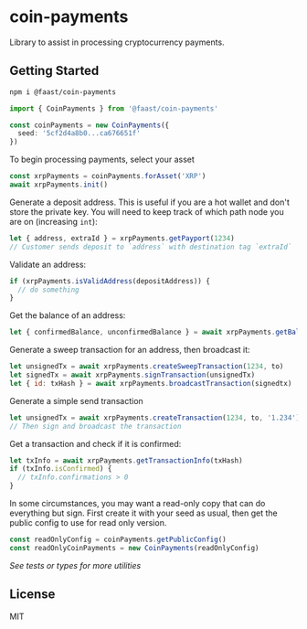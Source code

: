 # coin-payments

Library to assist in processing cryptocurrency payments.

## Getting Started

```bash
npm i @faast/coin-payments
```

```typescript
import { CoinPayments } from '@faast/coin-payments'

const coinPayments = new CoinPayments({
  seed: '5cf2d4a8b0...ca676651f'
})
```

To begin processing payments, select your asset

```typescript
const xrpPayments = coinPayments.forAsset('XRP')
await xrpPayments.init()
```

Generate a deposit address.
This is useful if you are a hot wallet and don't store the private key. You will need
to keep track of which path node you are on (increasing `int`):

```js
let { address, extraId } = xrpPayments.getPayport(1234)
// Customer sends deposit to `address` with destination tag `extraId`
```

Validate an address:

```js
if (xrpPayments.isValidAddress(depositAddress)) {
  // do something
}
```

Get the balance of an address:

```js
let { confirmedBalance, unconfirmedBalance } = await xrpPayments.getBalance(1234)
```

Generate a sweep transaction for an address, then broadcast it:

```js
let unsignedTx = await xrpPayments.createSweepTransaction(1234, to)
let signedTx = await xrpPayments.signTransaction(unsignedTx)
let { id: txHash } = await xrpPayments.broadcastTransaction(signedtx)
```

Generate a simple send transaction

```js
let unsignedTx = await xrpPayments.createTransaction(1234, to, '1.234')
// Then sign and broadcast the transaction
```

Get a transaction and check if it is confirmed:

```js
let txInfo = await xrpPayments.getTransactionInfo(txHash)
if (txInfo.isConfirmed) {
  // txInfo.confirmations > 0
}
```

In some circumstances, you may want a read-only copy that can do everything but sign. First create it with your seed as usual, then get the public config to use for read only version.

```typescript
const readOnlyConfig = coinPayments.getPublicConfig()
const readOnlyCoinPayments = new CoinPayments(readOnlyConfig)
```

*See tests or types for more utilities*

## License

MIT
